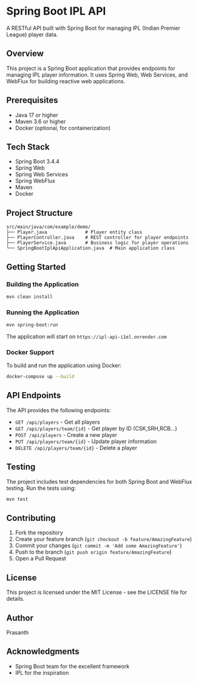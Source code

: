 # Spring Boot IPL API

A RESTful API built with Spring Boot for managing IPL (Indian Premier League) player data.

## Overview

This project is a Spring Boot application that provides endpoints for managing IPL player information. It uses Spring Web, Web Services, and WebFlux for building reactive web applications.

## Prerequisites

- Java 17 or higher
- Maven 3.6 or higher
- Docker (optional, for containerization)

## Tech Stack

- Spring Boot 3.4.4
- Spring Web
- Spring Web Services
- Spring WebFlux
- Maven
- Docker

## Project Structure

```
src/main/java/com/example/demo/
├── Player.java              # Player entity class
├── PlayerController.java    # REST controller for player endpoints
├── PlayerService.java       # Business logic for player operations
└── SpringBootIplApiApplication.java  # Main application class
```

## Getting Started

### Building the Application

```bash
mvn clean install
```

### Running the Application

```bash
mvn spring-boot:run
```

The application will start on `https://ipl-api-i1el.onrender.com`

### Docker Support

To build and run the application using Docker:

```bash
docker-compose up --build
```

## API Endpoints

The API provides the following endpoints:

- `GET /api/players` - Get all players
- `GET /api/players/team/{id}` - Get player by ID (CSK,SRH,RCB...)
- `POST /api/players` - Create a new player
- `PUT /api/players/team/{id}` - Update player information
- `DELETE /api/players/team/{id}` - Delete a player

## Testing

The project includes test dependencies for both Spring Boot and WebFlux testing. Run the tests using:

```bash
mvn test
```

## Contributing

1. Fork the repository
2. Create your feature branch (`git checkout -b feature/AmazingFeature`)
3. Commit your changes (`git commit -m 'Add some AmazingFeature'`)
4. Push to the branch (`git push origin feature/AmazingFeature`)
5. Open a Pull Request

## License

This project is licensed under the MIT License - see the LICENSE file for details.

## Author

Prasanth

## Acknowledgments

- Spring Boot team for the excellent framework
- IPL for the inspiration 
